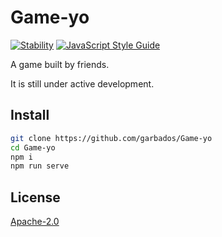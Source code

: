 # Game-yo

[![Stability](https://img.shields.io/badge/stability-experimental-orange.svg)](https://nodejs.org/api/documentation.html#documentation_stability_index)
[![JavaScript Style Guide](https://img.shields.io/badge/code_style-standard-brightgreen.svg)](https://standardjs.com)

A game built by friends.

It is still under active development.

## Install

```bash
git clone https://github.com/garbados/Game-yo
cd Game-yo
npm i
npm run serve
```

## License

[Apache-2.0](https://www.apache.org/licenses/LICENSE-2.0)
